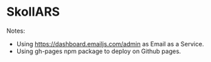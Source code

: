 # SkollARS

Notes:

- Using https://dashboard.emailjs.com/admin as Email as a Service.
- Using gh-pages npm package to deploy on Github pages.
